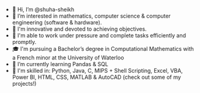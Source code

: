 - 👋 Hi, I’m @shuha-sheikh
- 👀 I’m interested in mathematics, computer science & computer engineering (software & hardware).
- 🧠 I'm innovative and devoted to achieving objectives.
- 💪 I'm able to work under pressure and complete tasks efficiently and promptly.
- 🎓 I'm pursuing a Bachelor’s degree in Computational Mathematics with a French minor at the University of Waterloo
- 🌱 I’m currently learning Pandas & SQL
- 🤖 I'm skilled in: Python, Java, C, MIPS + Shell Scripting, Excel, VBA, Power BI, HTML, CSS, MATLAB & AutoCAD (check out some of my projects!)
